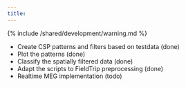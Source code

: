 ```yaml
---
title:
---
```


{% include /shared/development/warning.md %}

- Create CSP patterns and filters based on testdata (done)
- Plot the patterns (done)
- Classify the spatially filtered data (done)
- Adapt the scripts to FieldTrip preprocessing (done)
- Realtime MEG implementation (todo)
